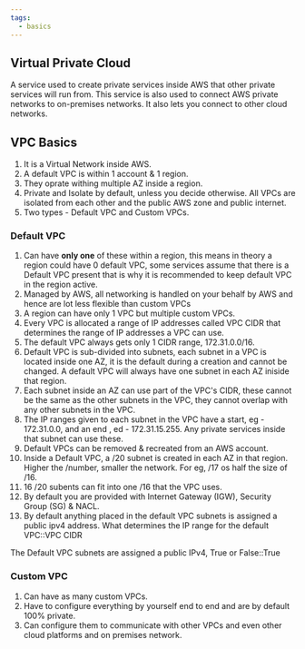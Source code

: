 ```yaml
---
tags:
  - basics
---
```


## Virtual Private Cloud

A service used to create private services inside AWS that other private services will run from. This service is also used to connect AWS private networks to on-premises networks.
It also lets you connect to other cloud networks.

## VPC Basics

1. It is a Virtual Network inside AWS.
2. A default VPC is within 1 account & 1 region.
3. They oprate withing multiple AZ inside a region.
4. Private and Isolate by default, unless you decide otherwise. All VPCs are isolated from each other and the public AWS zone and public internet.
5. Two types - Default VPC and Custom VPCs.

### Default VPC
1. Can have **only one** of these within a region, this means in theory a region could have 0 default VPC, some services assume that there is a Default VPC present that is why it is recommended to keep default VPC in the region active.
2. Managed by AWS, all networking is handled on your behalf by AWS and hence are lot less flexible than custom VPCs
3. A region can have only 1 VPC but multiple custom VPCs.
4. Every VPC is allocated a range of IP addresses called VPC CIDR that determines the range of IP addresses a VPC can use.
5. The default VPC always gets only  1 CIDR range, 172.31.0.0/16.
6. Default VPC is sub-divided into subnets, each subnet in a VPC is located inside one AZ, it is the default during a creation and cannot be changed. A default VPC will always have one subnet in each AZ iniside that region.
7. Each subnet inside an AZ can use part of the VPC's CIDR, these cannot be the same as the other subnets in the VPC, they cannot overlap with any other subnets in the VPC.
8. The IP ranges given to each subnet in the VPC have a start, eg - 172.31.0.0, and an end , ed - 172.31.15.255. Any private services inside that subnet can use these.
9. Default VPCs can be removed & recreated from an AWS account.
10. Inside a Default VPC, a /20 subnet is created in each AZ in that region. Higher the /number, smaller the network. For eg, /17 os half the size of /16.
11. 16 /20 subents can fit into one /16 that the VPC uses.
12. By default you are provided with Internet Gateway (IGW), Security Group (SG) & NACL.
13. By default anything placed in the default VPC subnets is assigned a public ipv4 address.
What determines the IP range for the default VPC::VPC CIDR
<!--SR:!2024-10-14,59,250-->
The Default VPC subnets are assigned a public IPv4, True or False::True
<!--SR:!2024-09-29,44,250-->

### Custom VPC

1. Can have as many custom VPCs.
2. Have to configure everything by yourself end to end and are by default 100% private.
3. Can configure them to communicate with other VPCs and even other cloud platforms and on premises network.

